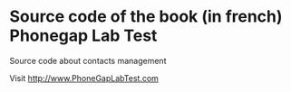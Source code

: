 # Source code of the book (in french) Phonegap Lab Test
Source code about contacts management

Visit http://www.PhoneGapLabTest.com